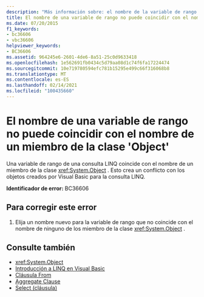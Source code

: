 ```yaml
---
description: "Más información sobre: el nombre de la variable de rango no puede coincidir con el nombre de un miembro de la clase ' Object '"
title: El nombre de una variable de rango no puede coincidir con el nombre de un miembro de la clase 'Object'
ms.date: 07/20/2015
f1_keywords:
- bc36606
- vbc36606
helpviewer_keywords:
- BC36606
ms.assetid: 964245e6-2601-4de6-8a51-25c0d9633418
ms.openlocfilehash: 1e562691fb0434c5d79aa08d1c74f6fa17224474
ms.sourcegitcommit: 10e719780594efc781b15295e499c66f316068b8
ms.translationtype: MT
ms.contentlocale: es-ES
ms.lasthandoff: 02/14/2021
ms.locfileid: "100435660"
---
```

# <a name="range-variable-name-cannot-match-the-name-of-a-member-of-the-object-class"></a>El nombre de una variable de rango no puede coincidir con el nombre de un miembro de la clase 'Object'

Una variable de rango de una consulta LINQ coincide con el nombre de un miembro de la clase <xref:System.Object> . Esto crea un conflicto con los objetos creados por Visual Basic para la consulta LINQ.  
  
 **Identificador de error:** BC36606  
  
## <a name="to-correct-this-error"></a>Para corregir este error  
  
1. Elija un nombre nuevo para la variable de rango que no coincide con el nombre de ninguno de los miembro de la clase <xref:System.Object> .  
  
## <a name="see-also"></a>Consulte también

- <xref:System.Object>
- [Introducción a LINQ en Visual Basic](../programming-guide/language-features/linq/introduction-to-linq.md)
- [Cláusula From](../language-reference/queries/from-clause.md)
- [Aggregate Clause](../language-reference/queries/aggregate-clause.md)
- [Select (cláusula)](../language-reference/queries/select-clause.md)
